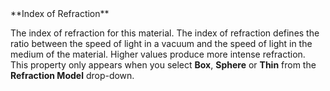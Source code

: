 <tr>
<td>**Index of Refraction**</td>
<td>

The index of refraction for this material. The index of refraction defines the ratio between the speed of light in a vacuum and the speed of light in the medium of the material. Higher values produce more intense refraction.<br />This property only appears when you select **Box**, **Sphere** or **Thin** from the **Refraction Model** drop-down.

</td>
</tr>